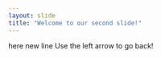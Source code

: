 ```yaml
---
layout: slide
title: "Welcome to our second slide!"
---
```

here new line
Use the left arrow to go back!
